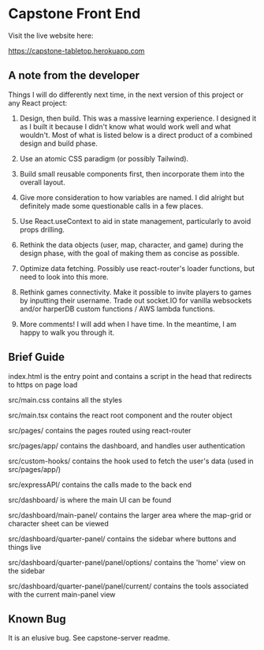 # Capstone Front End

Visit the live website here:

https://capstone-tabletop.herokuapp.com

## A note from the developer

Things I will do differently next time, in the next version of this project or any React project:

1. Design, then build. This was a massive learning experience. I designed it as I built it because I didn't know what would work well and what wouldn't. Most of what is listed below is a direct product of a combined design and build phase.

2. Use an atomic CSS paradigm (or possibly Tailwind).

3. Build small reusable components first, then incorporate them into the overall layout.

4. Give more consideration to how variables are named. I did alright but definitely made some questionable calls in a few places.

5. Use React.useContext to aid in state management, particularly to avoid props drilling.

6. Rethink the data objects (user, map, character, and game) during the design phase, with the goal of making them as concise as possible.

7. Optimize data fetching. Possibly use react-router's loader functions, but need to look into this more.

8. Rethink games connectivity. Make it possible to invite players to games by inputting their username. Trade out socket.IO for vanilla websockets and/or harperDB custom functions / AWS lambda functions.

9. More comments! I will add when I have time. In the meantime, I am happy to walk you through it.

## Brief Guide

index.html is the entry point and contains a script in the head that redirects to https on page load

src/main.css contains all the styles

src/main.tsx contains the react root component and the router object

src/pages/ contains the pages routed using react-router

src/pages/app/ contains the dashboard, and handles user authentication

src/custom-hooks/ contains the hook used to fetch the user's data (used in src/pages/app/)

src/expressAPI/ contains the calls made to the back end

src/dashboard/ is where the main UI can be found

src/dashboard/main-panel/ contains the larger area where the map-grid or character sheet can be viewed

src/dashboard/quarter-panel/ contains the sidebar where buttons and things live

src/dashboard/quarter-panel/panel/options/ contains the 'home' view on the sidebar

src/dashboard/quarter-panel/panel/current/ contains the tools associated with the current main-panel view

## Known Bug

It is an elusive bug. See capstone-server readme.
